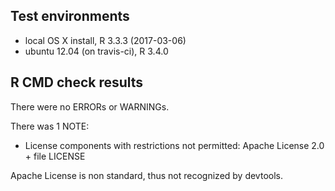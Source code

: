 ## Test environments
* local OS X install, R 3.3.3 (2017-03-06)
* ubuntu 12.04 (on travis-ci), R 3.4.0

## R CMD check results
There were no ERRORs or WARNINGs.

There was 1 NOTE:

*  License components with restrictions not permitted:
  Apache License 2.0 + file LICENSE

Apache License is non standard, thus not recognized by devtools.
